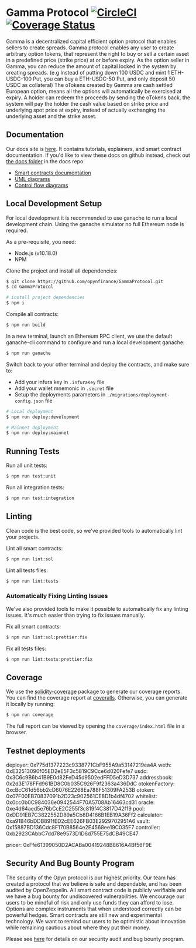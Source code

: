 # Gamma Protocol [![CircleCI](https://circleci.com/gh/opynfinance/GammaProtocol.svg?style=svg)](https://circleci.com/gh/opynfinance/GammaProtocol/tree/master) [![Coverage Status](https://coveralls.io/repos/github/opynfinance/GammaProtocol/badge.svg?branch=master)](https://coveralls.io/github/opynfinance/GammaProtocol?branch=master)

Gamma is a decentralized capital efficient option protocol that enables sellers to create spreads. 
Gamma protocol enables any user to create arbitrary option tokens, that represent the right to buy or sell a certain asset in a predefined price (strike price) at or before expiry. 
As the option seller in Gamma, you can reduce the amount of capital locked in the system by creating spreads. (e.g Instead of putting down 100 USDC and mint 1 ETH-USDC-100 Put, you can buy a ETH-USDC-50 Put, and only deposit 50 USDC as collateral)
The oTokens created by Gamma are cash settled European option, means all the options will automatically be exercised at expiry. A holder can redeem the proceeds by sending the oTokens back, the system will pay the holder the cash value based on strike price and underlying spot price at expiry, instead of actually exchanging the underlying asset and the strike asset.

## Documentation

Our docs site is [here](https://opyn.gitbook.io/opyn/getting-started/introduction). It contains tutorials, explainers, and smart contract documentation. If you'd like to view these docs on github instead, check out [the docs folder](/docs) in the docs repo:

- [Smart contracts documentation](SUMMARY.md)
- [UML diagrams](/docs/uml)
- [Control flow diagrams](/docs/control-flow)

## Local Development Setup

For local development it is recommended to use ganache to run a local development chain. Using the ganache simulator no full Ethereum node is required.

As a pre-requisite, you need:

- Node.js (v10.18.0)
- NPM

Clone the project and install all dependencies:

```sh
$ git clone https://github.com/opynfinance/GammaProtocol.git
$ cd GammaProtocol

# install project dependencies
$ npm i
```

Compile all contracts:

```sh
$ npm run build
```

In a new terminal, launch an Ethereum RPC client, we use the default ganache-cli command to configure and run a local development ganache:

```sh
$ npm run ganache
```

Switch back to your other terminal and deploy the contracts, and make sure to:
- Add your infura key in `.infuraKey` file
- Add your wallet mnemonic in `.secret` file
- Setup the deployments parameters in `./migrations/deployment-config.json` file

```sh
# Local deployment
$ npm run deploy:development

# Mainnet deployment
$ npm run deploy:mainnet
```

## Running Tests

Run all unit tests:

```sh
$ npm run test:unit
```

Run all integration tests:

```sh
$ npm run test:integration
```

## Linting

Clean code is the best code, so we've provided tools to automatically lint your projects.

Lint all smart contracts:

```sh
$ npm run lint:sol
```

Lint all tests files:

```sh
$ npm run lint:tests
```

### Automatically Fixing Linting Issues

We've also provided tools to make it possible to automatically fix any linting issues. It's much easier than trying to fix issues manually.

Fix all smart contracts:

```sh
$ npm run lint:sol:prettier:fix
```

Fix all tests files:

```sh
$ npm run lint:tests:prettier:fix
```

## Coverage

We use the [solidity-coverage](https://github.com/sc-forks/solidity-coverage) package to generate our coverage reports. You can find the coverage report at [coveralls](https://coveralls.io/github/opynfinance/GammaProtocol?branch=master). Otherwise, you can generate it locally by running:

```sh
$ npm run coverage
```

The full report can be viewed by opening the `coverage/index.html` file in a browser.

## Testnet deployments

deployer: 0x775d1377223c9338771CbF955A9a53147219ea4A
weth: 0xE32513090f05ED2eE5F3c5819C9Cce6d020Fefe7
usdc: 0x3C6c9B6b41B9E0d82FeD45d9502edFFD5eD3D737
addressbook: 0x2d3E178FFd961BD8C0b035C926F9f2363a436DdC
otokenFactory: 0xcBcC61d56bb2cD6076E2268Ea788F51309FA253B
otoken: 0x07F00EB70837091b2D23c902561CE8D1b4df4702
whitelist: 0x0cc0b0C984036e0942544F70A5708Ab16463cd31
oracle: 0xe4d64aed5e76bCcE2C255f3c819f4C3817D42f19
pool: 0xDD91EB7C3822552D89a5Cb8D4166B1EB19A36Ff2
calculator: 0xa91B46bDDB891fED2cEE626FB03E2929702951A6
vault: 0x15887BD136Cdc8F170B8564e2E4568ee19C035F7
controller: 0xb2923CAbbC7dd78e9573D1D6d755E75dCB49CE47


pricer: 0xFfe61399050D2ACABa00419248B8616A4Bf56F9E

## Security And Bug Bounty Program

The security of the Opyn protocol is our highest priority. Our team has created a protocol that we believe is safe and dependable, and has been audited by OpenZeppelin. All smart contract code is publicly verifiable and we have a bug bounty for undiscovered vulnerabilities. 
We encourage our users to be mindful of risk and only use funds they can afford to lose. Options are complex instruments that when understood correctly can be powerful hedges. Smart contracts are still new and experimental technology. We want to remind our users to be optimistic about innovation while remaining cautious about where they put their money. 

Please see [here](https://opyn.gitbook.io/opyn/security) for details on our security audit and bug bounty program.
